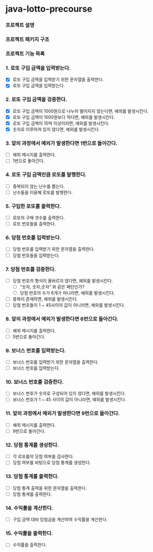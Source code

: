 # java-lotto-precourse
### 프로젝트 설명

### 프로젝트 패키지 구조

### 프로젝트 기능 목록

### 1. 로또 구입 금액을 입력받는다.

- [x]  로또 구입 금액을 입력받기 위한 문자열을 출력한다.
- [x]  로또 구입 금액을 입력받는다.

### 2. 로또 구입 금액을 검증한다.

- [x]  로또 구입 금액이 1000원으로 나누어 떨어지지 않는다면, 예외를 발생시킨다.
- [x]  로또 구입 금액이 1000원보다 작다면, 예외를 발생시킨다.
- [x]  로또 구입 금액이 10억 이상이라면, 예외를 발생시킨다.
- [x]  숫자로 이루어져 있지 않다면, 예외를 발생시킨다.

### 3. 앞의 과정에서 예외가 발생한다면 1번으로 돌아간다.

- [ ]  예외 메시지를 출력한다.
- [ ]  1번으로 돌아간다.

### 4. 로또 구입 금액만큼 로또를 발행한다.

- [ ]  중복되지 않는 난수를 뽑는다.
- [ ]  난수들을 이용해 로또를 발행한다.

### 5.  구입한 로또를 출력한다.

- [ ]  로또의 구매 갯수를 출력한다.
- [ ]  로또 번호들을 출력한다.

### 6. 당첨 번호를 입력받는다.

- [ ]  당첨 번호를 입력받기 위한 문자열을 출력한다.
- [ ]  당첨 번호들을 입력받는다.

### 7. 당첨 번호를 검증한다.

- [ ]  당첨 번호의 형식이 올바르지 않다면, 예외를 발생시킨다.
   - [ ]  “숫자, 숫자,숫자” 와 같은 패턴인가?
   - [ ]  당첨 번호의 수가 6개가 아니라면, 예외를 발생시킨다.
- [ ]  중복이 존재하면, 예외를 발생시킨다.
- [ ]  당첨 번호들이 1 ~ 45사이의 값이 아니라면, 예외를 발생시킨다.

### 8. 앞의 과정에서 예외가 발생한다면 6번으로 돌아간다.

- [ ]  예외 메시지를 출력한다.
- [ ]  5번으로 돌아간다.

### 9. 보너스 번호를 입력받는다.

- [ ]  보너스 번호를 입력받기 위한 문자열을 출력한다.
- [ ]  보너스 번호를 입력받는다.

### 10. 보너스 번호를 검증한다.

- [ ]  보너스 번호가 숫자로 구성되어 있지 않다면, 예외를 발생시킨다.
- [ ]  보너스 번호가 1 ~ 45 사이의 값이 아니라면, 예외를 발생시킨다.

### 11. 앞의 과정에서 예외가 발생한다면 9번으로 돌아간다.

- [ ]  예외 메시지를 출력한다.
- [ ]  9번으로 돌아간다.

### 12. 당첨 통계를 생성한다.

- [ ]  각 로또를의 당첨 여부를 검사한다.
- [ ]  당첨 여부를 바탕으로 당첨 통계를 생성한다.

### 13. 당첨 통계를 출력한다.

- [ ]  당첨 통계 출력을 위한 문자열을 출력한다.
- [ ]  당첨 통계를 출력한다.

### 14. 수익률을 계산한다.

- [ ]  구입 금액 대비 당첨금을 계산하여 수익률을 계산한다.

### 15. 수익률을 출력한다.

- [ ]  수익률을 출력한다.
